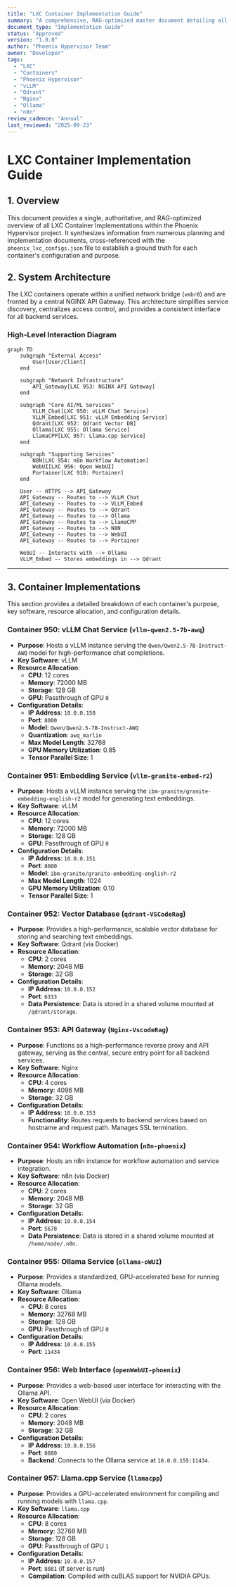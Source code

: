```yaml
---
title: "LXC Container Implementation Guide"
summary: "A comprehensive, RAG-optimized master document detailing all LXC Container Implementations within the Phoenix Hypervisor project."
document_type: "Implementation Guide"
status: "Approved"
version: "1.0.0"
author: "Phoenix Hypervisor Team"
owner: "Developer"
tags:
  - "LXC"
  - "Containers"
  - "Phoenix Hypervisor"
  - "vLLM"
  - "Qdrant"
  - "Nginx"
  - "Ollama"
  - "n8n"
review_cadence: "Annual"
last_reviewed: "2025-09-23"
---
```


# LXC Container Implementation Guide

## 1. Overview

This document provides a single, authoritative, and RAG-optimized overview of all LXC Container Implementations within the Phoenix Hypervisor project. It synthesizes information from numerous planning and implementation documents, cross-referenced with the `phoenix_lxc_configs.json` file to establish a ground truth for each container's configuration and purpose.

## 2. System Architecture

The LXC containers operate within a unified network bridge (`vmbr0`) and are fronted by a central NGINX API Gateway. This architecture simplifies service discovery, centralizes access control, and provides a consistent interface for all backend services.

### High-Level Interaction Diagram

```mermaid
graph TD
    subgraph "External Access"
        User[User/Client]
    end

    subgraph "Network Infrastructure"
        API_Gateway[LXC 953: NGINX API Gateway]
    end

    subgraph "Core AI/ML Services"
        VLLM_Chat[LXC 950: vLLM Chat Service]
        VLLM_Embed[LXC 951: vLLM Embedding Service]
        Qdrant[LXC 952: Qdrant Vector DB]
        Ollama[LXC 955: Ollama Service]
        LlamaCPP[LXC 957: Llama.cpp Service]
    end

    subgraph "Supporting Services"
        N8N[LXC 954: n8n Workflow Automation]
        WebUI[LXC 956: Open WebUI]
        Portainer[LXC 910: Portainer]
    end

    User -- HTTPS --> API_Gateway
    API_Gateway -- Routes to --> VLLM_Chat
    API_Gateway -- Routes to --> VLLM_Embed
    API_Gateway -- Routes to --> Qdrant
    API_Gateway -- Routes to --> Ollama
    API_Gateway -- Routes to --> LlamaCPP
    API_Gateway -- Routes to --> N8N
    API_Gateway -- Routes to --> WebUI
    API_Gateway -- Routes to --> Portainer

    WebUI -- Interacts with --> Ollama
    VLLM_Embed -- Stores embeddings in --> Qdrant
```

---

## 3. Container Implementations

This section provides a detailed breakdown of each container's purpose, key software, resource allocation, and configuration details.

### Container 950: vLLM Chat Service (`vllm-qwen2.5-7b-awq`)

*   **Purpose**: Hosts a vLLM instance serving the `Qwen/Qwen2.5-7B-Instruct-AWQ` model for high-performance chat completions.
*   **Key Software**: vLLM
*   **Resource Allocation**:
    *   **CPU**: 12 cores
    *   **Memory**: 72000 MB
    *   **Storage**: 128 GB
    *   **GPU**: Passthrough of GPU `0`
*   **Configuration Details**:
    *   **IP Address**: `10.0.0.150`
    *   **Port**: `8000`
    *   **Model**: `Qwen/Qwen2.5-7B-Instruct-AWQ`
    *   **Quantization**: `awq_marlin`
    *   **Max Model Length**: 32768
    *   **GPU Memory Utilization**: 0.85
    *   **Tensor Parallel Size**: 1

### Container 951: Embedding Service (`vllm-granite-embed-r2`)

*   **Purpose**: Hosts a vLLM instance serving the `ibm-granite/granite-embedding-english-r2` model for generating text embeddings.
*   **Key Software**: vLLM
*   **Resource Allocation**:
    *   **CPU**: 12 cores
    *   **Memory**: 72000 MB
    *   **Storage**: 128 GB
    *   **GPU**: Passthrough of GPU `0`
*   **Configuration Details**:
    *   **IP Address**: `10.0.0.151`
    *   **Port**: `8000`
    *   **Model**: `ibm-granite/granite-embedding-english-r2`
    *   **Max Model Length**: 1024
    *   **GPU Memory Utilization**: 0.10
    *   **Tensor Parallel Size**: 1

### Container 952: Vector Database (`qdrant-VSCodeRag`)

*   **Purpose**: Provides a high-performance, scalable vector database for storing and searching text embeddings.
*   **Key Software**: Qdrant (via Docker)
*   **Resource Allocation**:
    *   **CPU**: 2 cores
    *   **Memory**: 2048 MB
    *   **Storage**: 32 GB
*   **Configuration Details**:
    *   **IP Address**: `10.0.0.152`
    *   **Port**: `6333`
    *   **Data Persistence**: Data is stored in a shared volume mounted at `/qdrant/storage`.

### Container 953: API Gateway (`Nginx-VscodeRag`)

*   **Purpose**: Functions as a high-performance reverse proxy and API gateway, serving as the central, secure entry point for all backend services.
*   **Key Software**: Nginx
*   **Resource Allocation**:
    *   **CPU**: 4 cores
    *   **Memory**: 4096 MB
    *   **Storage**: 32 GB
*   **Configuration Details**:
    *   **IP Address**: `10.0.0.153`
    *   **Functionality**: Routes requests to backend services based on hostname and request path. Manages SSL termination.

### Container 954: Workflow Automation (`n8n-phoenix`)

*   **Purpose**: Hosts an n8n instance for workflow automation and service integration.
*   **Key Software**: n8n (via Docker)
*   **Resource Allocation**:
    *   **CPU**: 2 cores
    *   **Memory**: 2048 MB
    *   **Storage**: 32 GB
*   **Configuration Details**:
    *   **IP Address**: `10.0.0.154`
    *   **Port**: `5678`
    *   **Data Persistence**: Data is stored in a shared volume mounted at `/home/node/.n8n`.

### Container 955: Ollama Service (`ollama-oWUI`)

*   **Purpose**: Provides a standardized, GPU-accelerated base for running Ollama models.
*   **Key Software**: Ollama
*   **Resource Allocation**:
    *   **CPU**: 8 cores
    *   **Memory**: 32768 MB
    *   **Storage**: 128 GB
    *   **GPU**: Passthrough of GPU `0`
*   **Configuration Details**:
    *   **IP Address**: `10.0.0.155`
    *   **Port**: `11434`

### Container 956: Web Interface (`openWebUI-phoenix`)

*   **Purpose**: Provides a web-based user interface for interacting with the Ollama API.
*   **Key Software**: Open WebUI (via Docker)
*   **Resource Allocation**:
    *   **CPU**: 2 cores
    *   **Memory**: 2048 MB
    *   **Storage**: 32 GB
*   **Configuration Details**:
    *   **IP Address**: `10.0.0.156`
    *   **Port**: `8080`
    *   **Backend**: Connects to the Ollama service at `10.0.0.155:11434`.

### Container 957: Llama.cpp Service (`llamacpp`)

*   **Purpose**: Provides a GPU-accelerated environment for compiling and running models with `llama.cpp`.
*   **Key Software**: `llama.cpp`
*   **Resource Allocation**:
    *   **CPU**: 8 cores
    *   **Memory**: 32768 MB
    *   **Storage**: 128 GB
    *   **GPU**: Passthrough of GPU `1`
*   **Configuration Details**:
    *   **IP Address**: `10.0.0.157`
    *   **Port**: `8081` (if server is run)
    *   **Compilation**: Compiled with cuBLAS support for NVIDIA GPUs.